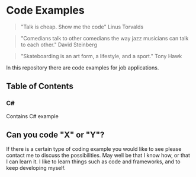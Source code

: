 
# Code Examples 

> "Talk is cheap. Show me the code" Linus Torvalds


> "Comedians talk to other comedians the way jazz musicians can talk to each other." David Steinberg


> "Skateboarding is an art form, a lifestyle, and a sport." Tony Hawk

In this repository there are code examples for job applications.

## Table of Contents

### C#

Contains C# example

###
## Can you code "X" or "Y"?

If there is a certain type of coding example you would like to see please contact me to discuss the possibilities.
May well be that I know how, or that I can learn it. I like to learn things such as code and frameworks, and to keep developing myself.







